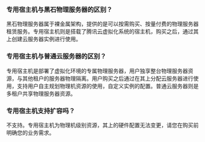 ### 专用宿主机与黑石物理服务器的区别？
黑石物理服务器属于裸金属架构，提供的是可以按需购买、按量付费的物理服务器租赁服务。专用宿主机则是搭载了腾讯云虚拟化系统的宿主机，购买之后，通过其上创建云服务器实例进行使用。

### 专用宿主机与普通云服务器的区别？
专用宿主机是部署了虚拟化环境的专属物理服务器，用户独享整台物理服务器资源，与其他租户的服务器物理隔离。用户购买之后通过在其上分配云服务器进行使用，支持用户自主规划物理机资源的使用，自定义实例的配置。普通云服务器则是多租户共享物理服务器资源。

### 专用宿主机支持扩容吗？
不支持。专用宿主机为物理机级别资源，其上的硬件配置无法变更，请您在购买前明确您的业务需求。

